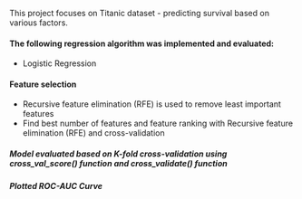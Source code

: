 This project focuses on Titanic dataset - predicting survival based on various factors. 

#### The following regression algorithm was implemented and evaluated:
* Logistic Regression

#### Feature selection
* Recursive feature elimination (RFE) is used to remove least important features
* Find best number of features and feature ranking with Recursive feature elimination (RFE) and cross-validation
##### Model evaluated based on K-fold cross-validation using cross_val_score() function and cross_validate() function
##### Plotted ROC-AUC Curve
